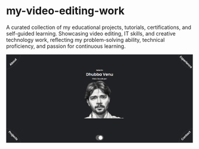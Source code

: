 # my-video-editing-work
A curated collection of my educational projects, tutorials, certifications, and self-guided learning. Showcasing video editing, IT skills, and creative technology work, reflecting my problem-solving ability, technical proficiency, and passion for continuous learning.

![Image Alt](https://github.com/isamrtvenu682/my-video-editing-work/blob/5f6d61ee1b9f3647e69a3bf193c0fd6f42171cfd/Screenshot%202025-03-18%20135357.png)
